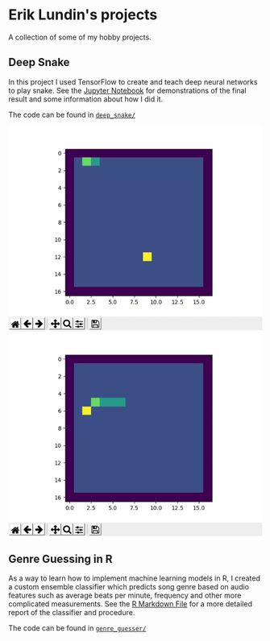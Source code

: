 # Erik Lundin's projects

A collection of some of my hobby projects.


## Deep Snake

In this project I used TensorFlow to create and teach deep neural networks to play snake. See the [Jupyter Notebook](https://github.com/ErikLundin98/public/blob/main/deep_snake/deep_snake.ipynb) for demonstrations of the final result and some information about how I did it.

The code can be found in [`deep_snake/`](https://github.com/ErikLundin98/public/tree/main/deep_snake)

![resnake](https://github.com/ErikLundin98/public/blob/main/deep_snake/media/reinforcement_snake.gif)
![slsnake](https://github.com/ErikLundin98/public/blob/main/deep_snake/media/supervised_snake.gif)

## Genre Guessing in R

As a way to learn how to implement machine learning models in R, I created a custom ensemble classifier which predicts song genre based on audio features such as average beats per minute, frequency and other more complicated measurements. See the [R Markdown File](https://github.com/ErikLundin98/public/blob/main/genre_guesser/genreguesser.md) for a more detailed report of the classifier and procedure.

The code can be found in [`genre_guesser/`](https://github.com/ErikLundin98/public/tree/main/genre_guesser)
